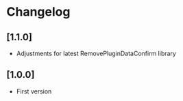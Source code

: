 # Changelog

## [1.1.0]
- Adjustments for latest RemovePluginDataConfirm library

## [1.0.0]
- First version
